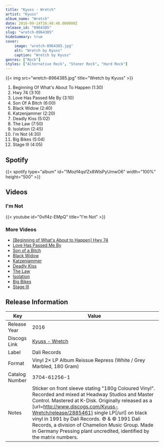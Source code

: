 ```yaml
---
title: "Kyuss - Wretch"
artist: "Kyuss"
album_name: "Wretch"
date: 2016-09-14T16:48:48.000000Z
release_id: "8964385"
slug: "wretch-8964385"
hideSummary: true
cover:
    image: "wretch-8964385.jpg"
    alt: "Wretch by Kyuss"
    caption: "Wretch by Kyuss"
genres: ["Rock"]
styles: ["Alternative Rock", "Stoner Rock", "Hard Rock"]
---
```


{{< img src="wretch-8964385.jpg" title="Wretch by Kyuss" >}}

<!-- section break -->

1. Beginning Of What's About To Happen (1:30)
2. Hwy 74 (3:10)
3. Love Has Passed Me By (3:10)
4. Son Of A Bitch (6:00)
5. Black Widow (2:40)
6. Katzenjammer (2:20)
7. Deadly Kiss (5:02)
8. The Law (7:50)
9. Isolation (2:45)
10. I'm Not (4:30)
11. Big Bikes (5:04)
12. Stage III (4:05)

<!-- section break -->


## Spotify
{{< spotify type="album" id="1Mozf4qsfZx8WIsPyUmwO6" width="100%" height="500" >}}



## Videos
### I'm Not
{{< youtube id="0vlf4z-EMpQ" title="I'm Not" >}}<br>

### More Videos

- [[Beginning of What's About to Happen] Hwy 74](https://www.youtube.com/watch?v=qDnoe3IP1Pk)
- [Love Has Passed Me By](https://www.youtube.com/watch?v=svVpuKb3DhE)
- [Son of a Bitch](https://www.youtube.com/watch?v=IdwEH2se_p0)
- [Black Widow](https://www.youtube.com/watch?v=lD6lekY7eSk)
- [Katzenjammer](https://www.youtube.com/watch?v=svWijD-TWrs)
- [Deadly Kiss](https://www.youtube.com/watch?v=52ZJOcQg29o)
- [The Law](https://www.youtube.com/watch?v=NMXjKDXWrm8)
- [Isolation](https://www.youtube.com/watch?v=fvWKp5-XHrA)
- [Big Bikes](https://www.youtube.com/watch?v=RwpWyGPk4k0)
- [Stage III](https://www.youtube.com/watch?v=FD6iMtFyclU)


## Release Information
|  Key           | Value                                                |
| ---------------| ---------------------------------------------------- |
| Release Year   | 2016                                   |
| Discogs Link   | [Kyuss - Wretch](https://www.discogs.com/release/8964385-Kyuss-Wretch) |
| Label          | Dali Records |
| Format         | Vinyl 2× LP Album Reissue Repress (White / Grey Marbled, 180 Gram) |
| Catalog Number | 3704-61256-1 |
| Notes | Sticker on front sleeve stating "180g Coloured Vinyl".  Recorded and mixed at Headway Studios and Master Control. Mastered at K-Disk.  Originally released as a [url=http://www.discogs.com/Kyuss-Wretch/release/2885461] single LP[/url] on black vinyl in 1991 by Dali Records.  ℗ & © 1991 Dali Records, a division of Chamelion Music Group. Made in Germany  Pressing plant uncredited, identified by the matrix numbers.   |